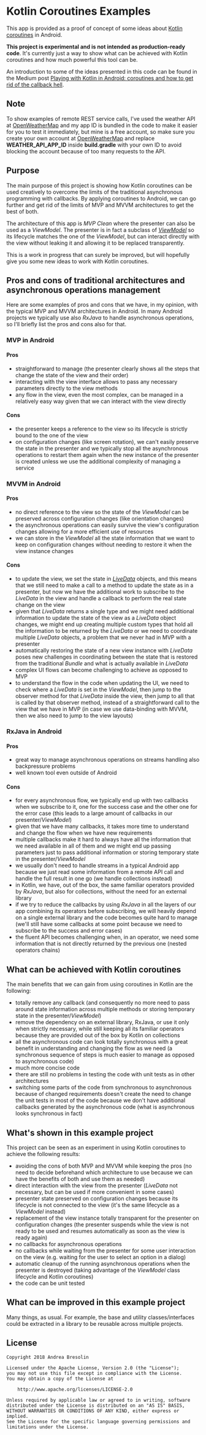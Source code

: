 # Kotlin Coroutines Examples

This app is provided as a proof of concept of some ideas about [Kotlin coroutines](https://kotlinlang.org/docs/reference/coroutines.html) in Android.

**This project is experimental and is not intended as production-ready code**. It's currently just a way to show what can be achieved with Kotlin coroutines and how much powerful this tool can be.

An introduction to some of the ideas presented in this code can be found in the Medium post [Playing with Kotlin in Android: coroutines and how to get rid of the callback hell](https://medium.com/@andrea.bresolin/playing-with-kotlin-in-android-coroutines-and-how-to-get-rid-of-the-callback-hell-a96e817c108b).

## Note

To show examples of remote REST service calls, I’ve used the weather API at [OpenWeatherMap](https://openweathermap.org/api) and my app ID is bundled in the code to make it easier for you to test it immediately, but mine is a free account, so make sure you create your own account at [OpenWeatherMap](https://openweathermap.org/api) and replace **WEATHER_API_APP_ID** inside **build.gradle** with your own ID to avoid blocking the account because of too many requests to the API.

## Purpose

The main purpose of this project is showing how Kotlin coroutines can be used creatively to overcome the limits of the traditional asynchronous programming with callbacks. By applying coroutines to Android, we can go further and get rid of the limits of MVP and MVVM architectures to get the best of both.

The architecture of this app is _MVP Clean_ where the presenter can also be used as a _ViewModel_. The presenter is in fact a subclass of [_ViewModel_](https://developer.android.com/topic/libraries/architecture/viewmodel.html) so its lifecycle matches the one of the _ViewModel_, but can interact directly with the view without leaking it and allowing it to be replaced transparently.

This is a work in progress that can surely be improved, but will hopefully give you some new ideas to work with Kotlin coroutines.

## Pros and cons of traditional architectures and asynchronous operations management

Here are some examples of pros and cons that we have, in my opinion, with the typical MVP and MVVM architectures in Android. In many Android projects we typically use also _RxJava_ to handle asynchronous operations, so I'll briefly list the pros and cons also for that.

### MVP in Android

#### Pros

- straightforward to manage (the presenter clearly shows all the steps that change the state of the view and their order)
- interacting with the view interface allows to pass any necessary parameters directly to the view methods
- any flow in the view, even the most complex, can be managed in a relatively easy way given that we can interact with the view directly

#### Cons

- the presenter keeps a reference to the view so its lifecycle is strictly bound to the one of the view
- on configuration changes (like screen rotation), we can't easily preserve the state in the presenter and we typically stop all the asynchronous operations to restart them again when the new instance of the presenter is created unless we use the additional complexity of managing a service

### MVVM in Android

#### Pros

- no direct reference to the view so the state of the _ViewModel_ can be preserved across configuration changes (like orientation changes)
- the asynchronous operations can easily survive the view's configuration changes allowing for a more efficient use of resources
- we can store in the _ViewModel_ all the state information that we want to keep on configuration changes without needing to restore it when the view instance changes

#### Cons

- to update the view, we set the state in [_LiveData_](https://developer.android.com/topic/libraries/architecture/livedata.html) objects, and this means that we still need to make a call to a method to update the state as in a presenter, but now we have the additional work to subscribe to the _LiveData_ in the view and handle a callback to perform the real state change on the view
- given that _LiveData_ returns a single type and we might need additional information to update the state of the view as a _LiveData_ object changes, we might end up creating multiple custom types that hold all the information to be returned by the _LiveData_ or we need to coordinate multiple _LiveData_ objects, a problem that we never had in MVP with a presenter
- automatically restoring the state of a new view instance with _LiveData_ poses new challenges in coordinating between the state that is restored from the traditional _Bundle_ and what is actually available in _LiveData_
- complex UI flows can become challenging to achieve as opposed to MVP
- to understand the flow in the code when updating the UI, we need to check where a _LiveData_ is set in the _ViewModel_, then jump to the observer method for that _LiveData_ inside the view, then jump to all that is called by that observer method, instead of a straightforward call to the view that we have in MVP (in case we use data-binding with MVVM, then we also need to jump to the view layouts)

### RxJava in Android

#### Pros

- great way to manage asynchronous operations on streams handling also backpressure problems
- well known tool even outside of Android

#### Cons

- for every asynchronous flow, we typically end up with two callbacks when we subscribe to it, one for the success case and the other one for the error case (this leads to a large amount of callbacks in our presenter/_ViewModel_)
- given that we have many callbacks, it takes more time to understand and change the flow when we have new requirements
- multiple callbacks make it hard to always have all the information that we need available in all of them and we might end up passing parameters just to pass additional information or storing temporary state in the presenter/_ViewModel_
- we usually don't need to handle streams in a typical Android app because we just read some information from a remote API call and handle the full result in one go (we handle collections instead)
- in Kotlin, we have, out of the box, the same familiar operators provided by _RxJava_, but also for collections, without the need for an external library
- if we try to reduce the callbacks by using _RxJava_ in all the layers of our app combining its operators before subscribing, we will heavily depend on a single external library and the code becomes quite hard to manage (we'll still have some callbacks at some point because we need to subscribe to the success and error cases)
- the fluent API becomes challenging when, in an operator, we need some information that is not directly returned by the previous one (nested operators chains)

## What can be achieved with Kotlin coroutines

The main benefits that we can gain from using coroutines in Kotlin are the following:

- totally remove any callback (and consequently no more need to pass around state information across multiple methods or storing temporary state in the presenter/_ViewModel_)
- remove the dependency on an external library, RxJava, or use it only when strictly necessary, while still keeping all its familiar operators because they are provided out of the box by Kotlin on collections
- all the asynchronous code can look totally synchronous with a great benefit in understanding and changing the flow as we need (a synchronous sequence of steps is much easier to manage as opposed to asynchronous code)
- much more concise code
- there are still no problems in testing the code with unit tests as in other architectures
- switching some parts of the code from synchronous to asynchronous because of changed requirements doesn't create the need to change the unit tests in most of the code because we don't have additional callbacks generated by the asynchronous code (what is asynchronous looks synchronous in fact)

## What's shown in this example project

This project can be seen as an experiment in using Kotlin coroutines to achieve the following results:

- avoiding the cons of both MVP and MVVM while keeping the pros (no need to decide beforehand which architecture to use because we can have the benefits of both and use them as needed)
- direct interaction with the view from the presenter (_LiveData_ not necessary, but can be used if more convenient in some cases)
- presenter state preserved on configuration changes because its lifecycle is not connected to the view (it's the same lifecycle as a _ViewModel_ instead)
- replacement of the view instance totally transparent for the presenter on configuration changes (the presenter suspends while the view is not ready to be used and resumes automatically as soon as the view is ready again)
- no callbacks for asynchronous operations
- no callbacks while waiting from the presenter for some user interaction on the view (e.g. waiting for the user to select an option in a dialog)
- automatic cleanup of the running asynchronous operations when the presenter is destroyed (taking advantage of the _ViewModel_ class lifecycle and Kotlin coroutines)
- the code can be unit tested

## What can be improved in this example project

Many things, as usual. For example, the base and utility classes/interfaces could be extracted in a library to be reusable across multiple projects.

## License

```
Copyright 2018 Andrea Bresolin

Licensed under the Apache License, Version 2.0 (the "License");
you may not use this file except in compliance with the License.
You may obtain a copy of the License at

    http://www.apache.org/licenses/LICENSE-2.0

Unless required by applicable law or agreed to in writing, software
distributed under the License is distributed on an "AS IS" BASIS,
WITHOUT WARRANTIES OR CONDITIONS OF ANY KIND, either express or implied.
See the License for the specific language governing permissions and
limitations under the License.
```